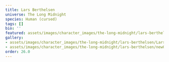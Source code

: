 ```yaml
---
title: Lars Berthelsen
universe: The Long Midnight
species: Human (cursed)
tags: []
bio: ''
featured: assets/images/character_images/the-long-midnight/lars-berthelsen/Lars_guy.webp
gallery:
- assets/images/character_images/the-long-midnight/lars-berthelsen/Lars_guy.webp
- assets/images/character_images/the-long-midnight/lars-berthelsen/newOCDROPP.webp
order: 26.0
---
```

